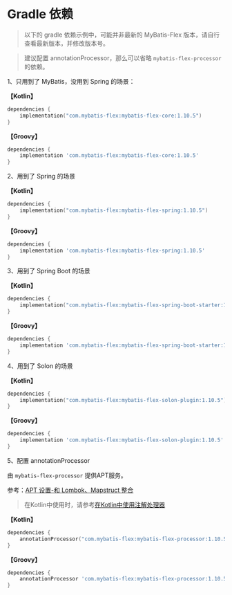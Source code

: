 # Gradle 依赖

> 以下的 gradle 依赖示例中，可能并非最新的 MyBatis-Flex 版本，请自行查看最新版本，并修改版本号。

> 建议配置 annotationProcessor，那么可以省略 `mybatis-flex-processor` 的依赖。

1、只用到了 MyBatis，没用到 Spring 的场景：

**【Kotlin】**

```kotlin
dependencies {
    implementation("com.mybatis-flex:mybatis-flex-core:1.10.5")
}
```

**【Groovy】**

```groovy
dependencies {
    implementation 'com.mybatis-flex:mybatis-flex-core:1.10.5'
}
```

2、用到了 Spring 的场景

**【Kotlin】**

```kotlin
dependencies {
    implementation("com.mybatis-flex:mybatis-flex-spring:1.10.5")
}
```

**【Groovy】**

```groovy
dependencies {
    implementation 'com.mybatis-flex:mybatis-flex-spring:1.10.5'
}
```

3、用到了 Spring Boot 的场景

**【Kotlin】**

```kotlin
dependencies {
    implementation("com.mybatis-flex:mybatis-flex-spring-boot-starter:1.10.5")
}
```

**【Groovy】**

```groovy
dependencies {
    implementation 'com.mybatis-flex:mybatis-flex-spring-boot-starter:1.10.5'
}
```


4、用到了 Solon 的场景

**【Kotlin】**

```kotlin
dependencies {
    implementation("com.mybatis-flex:mybatis-flex-solon-plugin:1.10.5")
}
```

**【Groovy】**

```groovy
dependencies {
    implementation 'com.mybatis-flex:mybatis-flex-solon-plugin:1.10.5'
}
```



5、配置 annotationProcessor

由 `mybatis-flex-processor` 提供APT服务。

参考：[APT 设置-和 Lombok、Mapstruct 整合](../others/apt.md)

> 在Kotlin中使用时，请参考[在Kotlin中使用注解处理器](../others/kapt.md)

**【Kotlin】**

```kotlin
dependencies {
    annotationProcessor("com.mybatis-flex:mybatis-flex-processor:1.10.5")
}
```

**【Groovy】**

```groovy
dependencies {
    annotationProcessor 'com.mybatis-flex:mybatis-flex-processor:1.10.5'
}
```
